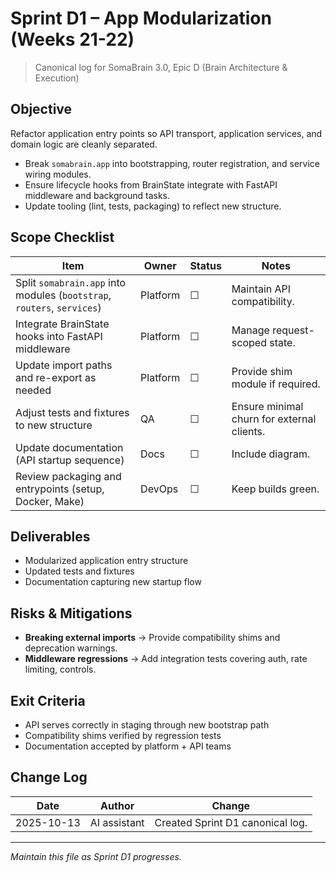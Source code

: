 # Sprint D1 – App Modularization (Weeks 21-22)

> Canonical log for SomaBrain 3.0, Epic D (Brain Architecture & Execution)

## Objective
Refactor application entry points so API transport, application services, and domain logic are cleanly separated.

- Break `somabrain.app` into bootstrapping, router registration, and service wiring modules.
- Ensure lifecycle hooks from BrainState integrate with FastAPI middleware and background tasks.
- Update tooling (lint, tests, packaging) to reflect new structure.

## Scope Checklist

| Item | Owner | Status | Notes |
|------|-------|--------|-------|
| Split `somabrain.app` into modules (`bootstrap`, `routers`, `services`) | Platform | ☐ | Maintain API compatibility.
| Integrate BrainState hooks into FastAPI middleware | Platform | ☐ | Manage request-scoped state.
| Update import paths and re-export as needed | Platform | ☐ | Provide shim module if required.
| Adjust tests and fixtures to new structure | QA | ☐ | Ensure minimal churn for external clients.
| Update documentation (API startup sequence) | Docs | ☐ | Include diagram.
| Review packaging and entrypoints (setup, Docker, Make) | DevOps | ☐ | Keep builds green.

## Deliverables
- Modularized application entry structure
- Updated tests and fixtures
- Documentation capturing new startup flow

## Risks & Mitigations
- **Breaking external imports** -> Provide compatibility shims and deprecation warnings.
- **Middleware regressions** -> Add integration tests covering auth, rate limiting, controls.

## Exit Criteria
- API serves correctly in staging through new bootstrap path
- Compatibility shims verified by regression tests
- Documentation accepted by platform + API teams

## Change Log

| Date | Author | Change |
|------|--------|--------|
| 2025-10-13 | AI assistant | Created Sprint D1 canonical log. |

---

_Maintain this file as Sprint D1 progresses._
